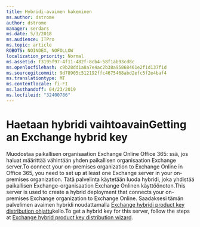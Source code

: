 ```yaml
---
title: Hybridi-avaimen hakeminen
ms.author: dstrome
author: dstrome
manager: serdars
ms.date: 5/3/2018
ms.audience: ITPro
ms.topic: article
ROBOTS: NOINDEX, NOFOLLOW
localization_priority: Normal
ms.assetid: f3195f97-4f11-482f-8cb4-58f1ab93cd8c
ms.openlocfilehash: c9b28dd1a8a7e4ac2b38a95868461e2f1d137f1d
ms.sourcegitcommit: 9d78905c512192ffc4675468abd2efc5f2e4baf4
ms.translationtype: MT
ms.contentlocale: fi-FI
ms.lasthandoff: 04/23/2019
ms.locfileid: "32400786"
---
```

# <a name="getting-an-exchange-hybrid-key"></a><span data-ttu-id="c5b77-102">Haetaan hybridi vaihtoavain</span><span class="sxs-lookup"><span data-stu-id="c5b77-102">Getting an Exchange hybrid key</span></span>

<span data-ttu-id="c5b77-103">Muodostaa paikallisen organisaation Exchange Online Office 365: ssä, jos haluat määrittää vähintään yhden paikallisen organisaation Exchange server.</span><span class="sxs-lookup"><span data-stu-id="c5b77-103">To connect your on-premises organization to Exchange Online in Office 365, you need to set up at least one Exchange server in your on-premises organization.</span></span> <span data-ttu-id="c5b77-104">Tätä palvelinta käytetään luoda hybridi, joka yhdistää paikallisen Exchange-organisaation Exchange Onlinen käyttöönoton.</span><span class="sxs-lookup"><span data-stu-id="c5b77-104">This server is used to create a hybrid deployment that connects your on-premises Exchange organization to Exchange Online.</span></span> <span data-ttu-id="c5b77-105">Saadaksesi tämän palvelimen avaimen hybridi noudattamalla [Exchange hybridi product key distribution ohjattu](http://aka.ms/hybridkey)kello.</span><span class="sxs-lookup"><span data-stu-id="c5b77-105">To get a hybrid key for this server, follow the steps at [Exchange hybrid product key distribution wizard](http://aka.ms/hybridkey).</span></span>
  

